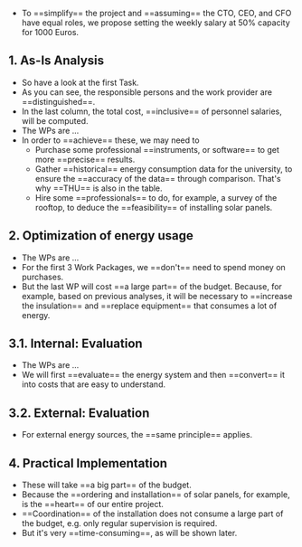 - To ==simplify== the project and ==assuming== the CTO, CEO, and CFO have equal roles, we propose setting the weekly salary at 50% capacity for 1000 Euros. 


## 1. As-Is Analysis 
- So have a look at the first Task. 
- As you can see, the responsible persons and the work provider are ==distinguished==. 
- In the last column, the total cost, ==inclusive== of personnel salaries, will be computed. 
- The WPs are ... 
- In order to ==achieve== these, we may need to 
	- Purchase some professional ==instruments, or software== to get more ==precise== results. 
	- Gather ==historical== energy consumption data for the university, to ensure the ==accuracy of the data== through comparison. That's why ==THU== is also in the table. 
	- Hire some ==professionals== to do, for example, a survey of the rooftop, to deduce the ==feasibility== of installing solar panels. 

## 2. Optimization of energy usage 
- The WPs are ... 
- For the first 3 Work Packages, we ==don't== need to spend money on purchases. 
- But the last WP will cost ==a large part== of the budget. Because, for example, based on previous analyses, it will be necessary to ==increase the insulation== and ==replace equipment== that consumes a lot of energy. 

## 3.1. Internal: Evaluation 
- The WPs are ... 
- We will first ==evaluate== the energy system and then ==convert== it into costs that are easy to understand. 

## 3.2. External: Evaluation 
- For external energy sources, the ==same principle== applies. 

## 4. Practical Implementation 
- These will take ==a big part== of the budget. 
- Because the ==ordering and installation== of solar panels, for example, is the ==heart== of our entire project. 
- ==Coordination== of the installation does not consume a large part of the budget, e.g. only regular supervision is required. 
- But it's very ==time-consuming==, as will be shown later. 